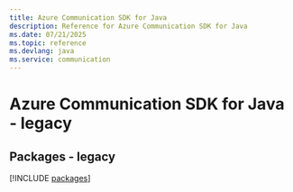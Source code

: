 ```yaml
---
title: Azure Communication SDK for Java
description: Reference for Azure Communication SDK for Java
ms.date: 07/21/2025
ms.topic: reference
ms.devlang: java
ms.service: communication
---
```

# Azure Communication SDK for Java - legacy
## Packages - legacy
[!INCLUDE [packages](communication-index.md)]